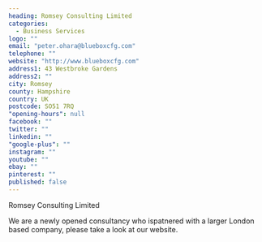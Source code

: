 ```yaml
---
heading: Romsey Consulting Limited
categories: 
  - Business Services
logo: ""
email: "peter.ohara@blueboxcfg.com"
telephone: ""
website: "http://www.blueboxcfg.com"
address1: 43 Westbroke Gardens
address2: ""
city: Romsey
county: Hampshire
country: UK
postcode: SO51 7RQ
"opening-hours": null
facebook: ""
twitter: ""
linkedin: ""
"google-plus": ""
instagram: ""
youtube: ""
ebay: ""
pinterest: ""
published: false
---
```


Romsey Consulting Limited

We are a newly opened consultancy who ispatnered with a larger London based company, please take a look at our website.